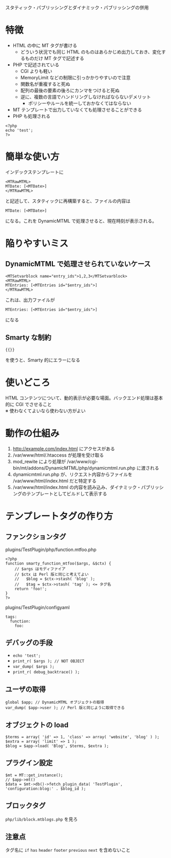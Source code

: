 スタティック・パブリッシングとダイナミック・パブリッシングの併用

# 特徴

* HTML の中に MT タグが書ける
    * どういう状況でも同じ HTML のものはあらかじめ出力しておき、変化するものだけ MT タグで記述する
* PHP で記述されている
    * CGI よりも軽い
    * MemoryLimit などの制限に引っかかりやすいので注意
    * 関数名が重複すると死ぬ
    * 配列の最後の要素の後ろにカンマをつけると死ぬ
    * 逆に、複数の言語でハンドリングしなければならないデメリット
        * ポリシーやルールを統一しておかなくてはならない
* MT テンプレートで出力していなくても処理させることができる
* PHP も処理される
```
<?php
echo 'test';
?>
```
# 簡単な使い方
インデックステンプレートに
```
<MTRawMTML>
MTDate: [<MTDate>]
</MTRawMTML>
```
と記述して、スタティックに再構築すると、ファイルの内容は
```
MTDate: [<MTDate>]
```
になる。これを DynamicMTML で処理させると、現在時刻が表示される。

# 陥りやすいミス

## DynamicMTML で処理させられていないケース
```
<MTSetvarblock name="entry_ids">1,2,3</MTSetvarblock>
<MTRawMTML>
MTEntries: [<MTEntries id="$entry_ids">]
</MTRawMTML>
```
これは、出力ファイルが
```
MTEntries: [<MTEntries id="$entry_ids">]
```
になる

## Smarty な制約

```
{{}}
```

を使うと、Smarty 的にエラーになる

# 使いどころ

HTML コンテンツについて、動的表示が必要な場面。バックエンド処理は基本的に CGI でさせること  
※ 使わなくてよいなら使わない方がよい

# 動作の仕組み

1. http://example.com/index.html にアクセスがある
2. /var/www/html/.htaccess が処理を受け取る
3. mod_rewite により処理が /var/www/cgi-bin/mt/addons/DynamicMTML/php/dynamicmtml.run.php に渡される
4. dynamicmtml.run.php が、リクエスト内容からファイルを /var/www/html/index.html だと特定する
5. /var/www/html/index.html の内容を読み込み、ダイナミック・パブリッシングのテンプレートとしてビルドして表示する


# テンプレートタグの作り方

## ファンクションタグ

plugins/TestPlugin/php/function.mtfoo.php

```
<?php
function smarty_function_mtfoo($args, &$ctx) {
    // $args はモディファイア
    // $ctx は Perl 版と同じと考えてよい
    //   $blog = $ctx->stash( 'blog' );
    //   $tag = $ctx->stash( 'tag' ); <= タグ名
    return 'foo!';
}
?>
```

plugins/TestPlugin/configyaml

```
tags:
  function:
    foo:
```

## デバッグの手段

* `echo 'test';`
* `print_r( $args ); // NOT OBJECT`
* `var_dump( $args );`
* `print_r( debug_backtrace() );`

## ユーザの取得

```
global $app; // DynamicMTML オブジェクトの取得
var_dump( $app->user ); // Perl 版と同じように取得できる
```

## オブジェクトの load

```
$terms = array( 'id' => 1, 'class' => array( 'website', 'blog' ) );
$extra = array( 'limit' => 1 );
$blog = $app->load( 'Blog', $terms, $extra );
```

## プラグイン設定

```
$mt = MT::get_instance();
// $app->mt()
$data = $mt->db()->fetch_plugin_data( 'TestPlugin', 'configuration:blog:' . $blog_id );
```

## ブロックタグ

`php/lib/block.mtblogs.php` を見ろ

## 注意点

タグ名に `if` `has` `header` `footer` `previous` `next` を含めないこと
